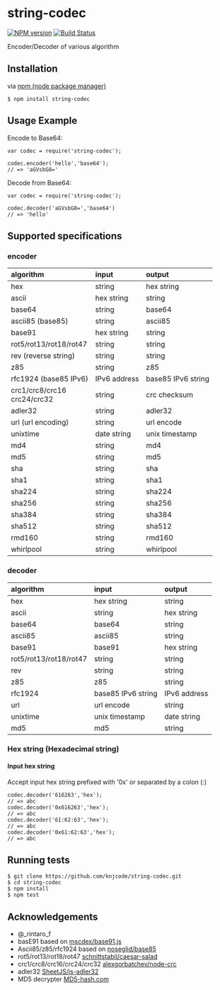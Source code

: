 # string-codec

[![NPM version][npm-image]][npm-url] [![Build Status][travis-image]][travis-url]

Encoder/Decoder of various algorithm

## Installation

via [npm (node package manager)](http://github.com/npm/npm)

    $ npm install string-codec

## Usage Example

Encode to Base64:

    var codec = require('string-codec');
    
    codec.encoder('hello','base64');
    // => 'aGVsbG8='

Decode from Base64:

    var codec = require('string-codec');
    
    codec.decoder('aGVsbG8=','base64')
    // => 'hello'

## Supported specifications

### encoder

|algorithm|input|output|
|:--|:--|:--|
|hex|string|hex string|
|ascii|hex string|string|
|base64|string|base64|
|ascii85 (base85)|string|ascii85|
|base91|hex string|string|
|rot5/rot13/rot18/rot47|string|string|
|rev (reverse string)|string|string|
|z85|string|z85|
|rfc1924 (base85 IPv6)|IPv6 address|base85 IPv6 string|
|crc1/crc8/crc16<br>crc24/crc32|string|crc checksum|
|adler32|string|adler32|
|url (url encoding)|string|url encode|
|unixtime|date string|unix timestamp|
|md4|string|md4|
|md5|string|md5|
|sha|string|sha|
|sha1|string|sha1|
|sha224|string|sha224|
|sha256|string|sha256|
|sha384|string|sha384|
|sha512|string|sha512|
|rmd160|string|rmd160|
|whirlpool|string|whirlpool|

### decoder

|algorithm|input|output|
|:--|:--|:--|
|hex|hex string|string|
|ascii|string|hex string|
|base64|base64|string|
|ascii85|ascii85|string|
|base91|base91|hex string|
|rot5/rot13/rot18/rot47|string|string|
|rev|string|string|
|z85|z85|string|
|rfc1924|base85 IPv6 string|IPv6 address|
|url|url encode|string|
|unixtime|unix timestamp|date string|
|md5|md5|string|

### Hex string (Hexadecimal string)

#### Input hex string

Accept input hex string prefixed with '0x' or separated by a colon (:)

    codec.decoder('616263','hex');
    // => abc
    codec.decoder('0x616263','hex');
    // => abc
    codec.decoder('61:62:63','hex');
    // => abc
    codec.decoder('0x61:62:63','hex');
    // => abc

## Running tests

    $ git clone https://github.com/knjcode/string-codec.git
    $ cd string-codec
    $ npm install
    $ npm test

## Acknowledgements

- @_rintaro_f
- basE91 based on [mscdex/base91.js](https://github.com/mscdex/base91.js)
- Ascii85/z85/rfc1924 based on [noseglid/base85](https://github.com/noseglid/base85)
- rot5/rot13/rot18/rot47 [schnittstabil/caesar-salad](https://github.com/schnittstabil/caesar-salad)
- crc1/crc8/crc16/crc24/crc32 [alexgorbatchev/node-crc](https://github.com/alexgorbatchev/node-crc)
- adler32 [SheetJS/js-adler32](https://github.com/SheetJS/js-adler32)
- MD5 decrypter [MD5-hash.com](http://www.md5-hash.com)

[npm-url]: https://npmjs.org/package/string-codec
[npm-image]: https://badge.fury.io/js/string-codec.svg
[travis-url]: https://travis-ci.org/knjcode/string-codec
[travis-image]: https://travis-ci.org/knjcode/string-codec.svg?branch=master
